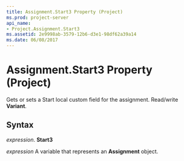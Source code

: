 ```yaml
---
title: Assignment.Start3 Property (Project)
ms.prod: project-server
api_name:
- Project.Assignment.Start3
ms.assetid: 2e9998ab-3579-12b6-d3e1-98df62a39a14
ms.date: 06/08/2017
---
```



# Assignment.Start3 Property (Project)

Gets or sets a Start local custom field for the assignment. Read/write **Variant**.


## Syntax

 _expression_. **Start3**

 _expression_ A variable that represents an **Assignment** object.


